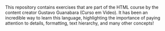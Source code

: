 This repository contains exercises that are part of the HTML course by the content creator Gustavo Guanabara (Curso em Video). 
It has been an incredible way to learn this language, highlighting the importance of paying attention to details, formatting, text hierarchy, and many other concepts!
